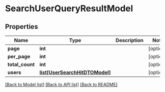 # SearchUserQueryResultModel

## Properties
Name | Type | Description | Notes
------------ | ------------- | ------------- | -------------
**page** | **int** |  | [optional] 
**per_page** | **int** |  | [optional] 
**total_count** | **int** |  | [optional] 
**users** | [**list[UserSearchHitDTOModel]**](UserSearchHitDTOModel.md) |  | [optional] 

[[Back to Model list]](../README.md#documentation-for-models) [[Back to API list]](../README.md#documentation-for-api-endpoints) [[Back to README]](../README.md)


